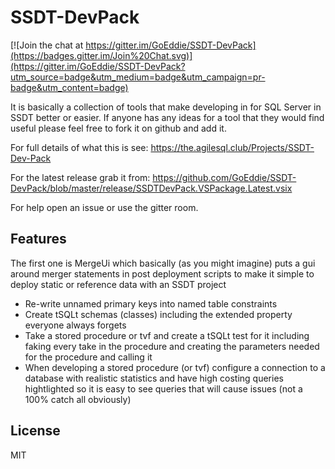 # SSDT-DevPack

[![Join the chat at https://gitter.im/GoEddie/SSDT-DevPack](https://badges.gitter.im/Join%20Chat.svg)](https://gitter.im/GoEddie/SSDT-DevPack?utm_source=badge&utm_medium=badge&utm_campaign=pr-badge&utm_content=badge)

It is basically a collection of tools that make developing in for SQL Server in SSDT better or easier. If anyone has any ideas for a tool that they would find useful please feel free to fork it on github and add it.

For full details of what this is see: <https://the.agilesql.club/Projects/SSDT-Dev-Pack>

For the latest release grab it from: <https://github.com/GoEddie/SSDT-DevPack/blob/master/release/SSDTDevPack.VSPackage.Latest.vsix>

For help open an issue or use the gitter room.


## Features

The first one is MergeUi which basically (as you might imagine) puts a gui around merger statements in post deployment scripts to make it simple to deploy static or reference data with an SSDT project

 - Re-write unnamed primary keys into named table constraints
 - Create tSQLt schemas (classes) including the extended property everyone always forgets
 - Take a stored procedure or tvf and create a tSQLt test for it including faking every take in the procedure and creating the parameters needed for the procedure and calling it
 - When developing a stored procedure (or tvf) configure a connection to a database with realistic statistics and have high costing queries hightlighted so it is easy to see queries that will cause issues (not a 100% catch all obviously)


## License
MIT
